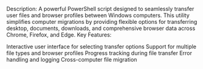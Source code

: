 Description:
A powerful PowerShell script designed to seamlessly transfer user files and browser profiles between Windows computers. This utility simplifies computer migrations by providing flexible options for transferring desktop, documents, downloads, and comprehensive browser data across Chrome, Firefox, and Edge.
Key Features:

Interactive user interface for selecting transfer options
Support for multiple file types and browser profiles
Progress tracking during file transfer
Error handling and logging
Cross-computer file migration
